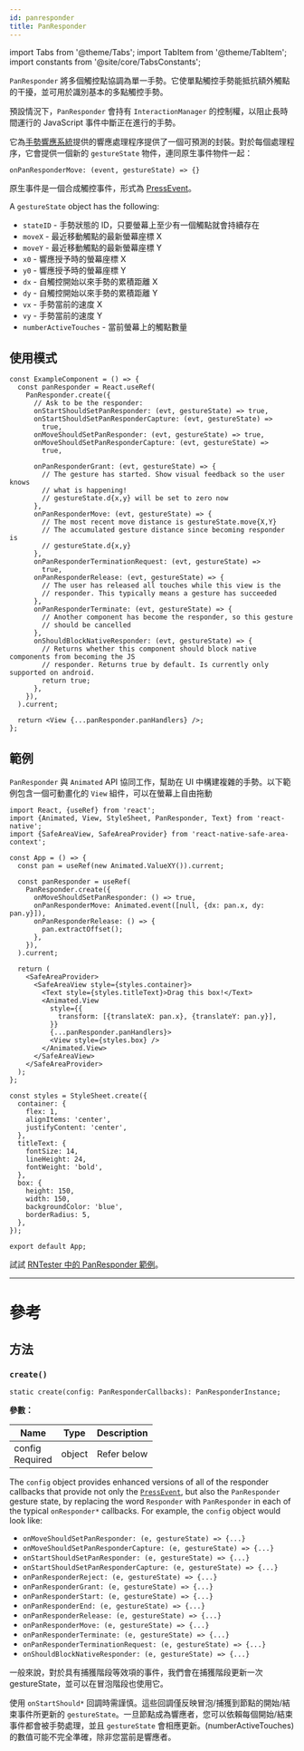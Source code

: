 ```yaml
---
id: panresponder
title: PanResponder
---
```


import Tabs from '@theme/Tabs'; import TabItem from '@theme/TabItem'; import constants from '@site/core/TabsConstants';

`PanResponder` 將多個觸控點協調為單一手勢。它使單點觸控手勢能抵抗額外觸點的干擾，並可用於識別基本的多點觸控手勢。

預設情況下，`PanResponder` 會持有 `InteractionManager` 的控制權，以阻止長時間運行的 JavaScript 事件中斷正在進行的手勢。

它為[手勢響應系統](gesture-responder-system.md)提供的響應處理程序提供了一個可預測的封裝。對於每個處理程序，它會提供一個新的 `gestureState` 物件，連同原生事件物件一起：

```
onPanResponderMove: (event, gestureState) => {}
```

原生事件是一個合成觸控事件，形式為 [PressEvent](pressevent)。

A `gestureState` object has the following:

- `stateID` - 手勢狀態的 ID，只要螢幕上至少有一個觸點就會持續存在
- `moveX` - 最近移動觸點的最新螢幕座標 X
- `moveY` - 最近移動觸點的最新螢幕座標 Y
- `x0` - 響應授予時的螢幕座標 X
- `y0` - 響應授予時的螢幕座標 Y
- `dx` - 自觸控開始以來手勢的累積距離 X
- `dy` - 自觸控開始以來手勢的累積距離 Y
- `vx` - 手勢當前的速度 X
- `vy` - 手勢當前的速度 Y
- `numberActiveTouches` - 當前螢幕上的觸點數量

## 使用模式

```tsx
const ExampleComponent = () => {
  const panResponder = React.useRef(
    PanResponder.create({
      // Ask to be the responder:
      onStartShouldSetPanResponder: (evt, gestureState) => true,
      onStartShouldSetPanResponderCapture: (evt, gestureState) =>
        true,
      onMoveShouldSetPanResponder: (evt, gestureState) => true,
      onMoveShouldSetPanResponderCapture: (evt, gestureState) =>
        true,

      onPanResponderGrant: (evt, gestureState) => {
        // The gesture has started. Show visual feedback so the user knows
        // what is happening!
        // gestureState.d{x,y} will be set to zero now
      },
      onPanResponderMove: (evt, gestureState) => {
        // The most recent move distance is gestureState.move{X,Y}
        // The accumulated gesture distance since becoming responder is
        // gestureState.d{x,y}
      },
      onPanResponderTerminationRequest: (evt, gestureState) =>
        true,
      onPanResponderRelease: (evt, gestureState) => {
        // The user has released all touches while this view is the
        // responder. This typically means a gesture has succeeded
      },
      onPanResponderTerminate: (evt, gestureState) => {
        // Another component has become the responder, so this gesture
        // should be cancelled
      },
      onShouldBlockNativeResponder: (evt, gestureState) => {
        // Returns whether this component should block native components from becoming the JS
        // responder. Returns true by default. Is currently only supported on android.
        return true;
      },
    }),
  ).current;

  return <View {...panResponder.panHandlers} />;
};
```

## 範例

`PanResponder` 與 `Animated` API 協同工作，幫助在 UI 中構建複雜的手勢。以下範例包含一個可動畫化的 `View` 組件，可以在螢幕上自由拖動

```SnackPlayer name=PanResponder
import React, {useRef} from 'react';
import {Animated, View, StyleSheet, PanResponder, Text} from 'react-native';
import {SafeAreaView, SafeAreaProvider} from 'react-native-safe-area-context';

const App = () => {
  const pan = useRef(new Animated.ValueXY()).current;

  const panResponder = useRef(
    PanResponder.create({
      onMoveShouldSetPanResponder: () => true,
      onPanResponderMove: Animated.event([null, {dx: pan.x, dy: pan.y}]),
      onPanResponderRelease: () => {
        pan.extractOffset();
      },
    }),
  ).current;

  return (
    <SafeAreaProvider>
      <SafeAreaView style={styles.container}>
        <Text style={styles.titleText}>Drag this box!</Text>
        <Animated.View
          style={{
            transform: [{translateX: pan.x}, {translateY: pan.y}],
          }}
          {...panResponder.panHandlers}>
          <View style={styles.box} />
        </Animated.View>
      </SafeAreaView>
    </SafeAreaProvider>
  );
};

const styles = StyleSheet.create({
  container: {
    flex: 1,
    alignItems: 'center',
    justifyContent: 'center',
  },
  titleText: {
    fontSize: 14,
    lineHeight: 24,
    fontWeight: 'bold',
  },
  box: {
    height: 150,
    width: 150,
    backgroundColor: 'blue',
    borderRadius: 5,
  },
});

export default App;
```

試試 [RNTester 中的 PanResponder 範例](https://github.com/facebook/react-native/blob/main/packages/rn-tester/js/examples/PanResponder/PanResponderExample.js)。

---

# 參考

## 方法

### `create()`

```tsx
static create(config: PanResponderCallbacks): PanResponderInstance;
```

**參數：**

| Name                                                        | Type   | Description |
| ----------------------------------------------------------- | ------ | ----------- |
| config <div className="label basic required">Required</div> | object | Refer below |

The `config` object provides enhanced versions of all of the responder callbacks that provide not only the [`PressEvent`](pressevent), but also the `PanResponder` gesture state, by replacing the word `Responder` with `PanResponder` in each of the typical `onResponder*` callbacks. For example, the `config` object would look like:

- `onMoveShouldSetPanResponder: (e, gestureState) => {...}`
- `onMoveShouldSetPanResponderCapture: (e, gestureState) => {...}`
- `onStartShouldSetPanResponder: (e, gestureState) => {...}`
- `onStartShouldSetPanResponderCapture: (e, gestureState) => {...}`
- `onPanResponderReject: (e, gestureState) => {...}`
- `onPanResponderGrant: (e, gestureState) => {...}`
- `onPanResponderStart: (e, gestureState) => {...}`
- `onPanResponderEnd: (e, gestureState) => {...}`
- `onPanResponderRelease: (e, gestureState) => {...}`
- `onPanResponderMove: (e, gestureState) => {...}`
- `onPanResponderTerminate: (e, gestureState) => {...}`
- `onPanResponderTerminationRequest: (e, gestureState) => {...}`
- `onShouldBlockNativeResponder: (e, gestureState) => {...}`

一般來說，對於具有捕獲階段等效項的事件，我們會在捕獲階段更新一次 gestureState，並可以在冒泡階段也使用它。

使用 `onStartShould*` 回調時需謹慎。這些回調僅反映冒泡/捕獲到節點的開始/結束事件所更新的 `gestureState`。一旦節點成為響應者，您可以依賴每個開始/結束事件都會被手勢處理，並且 `gestureState` 會相應更新。(numberActiveTouches) 的數值可能不完全準確，除非您當前是響應者。